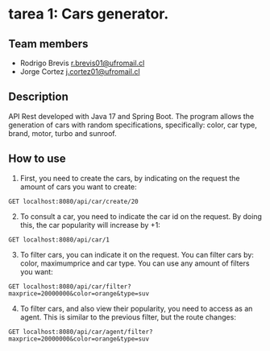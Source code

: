 # tarea 1: Cars generator.

## Team members
- Rodrigo Brevis <r.brevis01@ufromail.cl> <br>
- Jorge Cortez <j.cortez01@ufromail.cl>

## Description
API Rest developed with Java 17 and Spring Boot. The program allows the generation of cars with random specifications, specifically: color, car type, brand, motor, turbo and sunroof.

## How to use
1. First, you need to create the cars, by indicating on the request the amount of cars you want to create:

```
GET localhost:8080/api/car/create/20
```
2. To consult a car, you need to indicate the car id on the request. By doing this, the car popularity will increase by +1:
```
GET localhost:8080/api/car/1
```
3. To filter cars, you can indicate it on the request. You can filter cars by: color, maximumprice and car type. You can use any amount of filters you want:

```
GET localhost:8080/api/car/filter?maxprice=20000000&color=orange&type=suv
```

4. To filter cars, and also view their popularity, you need to access as an agent. This is similar to the previous filter, but the route changes:

```
GET localhost:8080/api/car/agent/filter?maxprice=20000000&color=orange&type=suv
```
